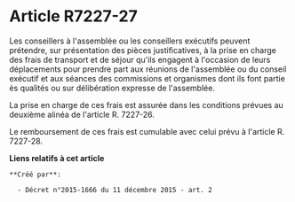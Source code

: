 # Article R7227-27

Les conseillers à l'assemblée ou les conseillers exécutifs peuvent prétendre, sur présentation des pièces justificatives, à
la prise en charge des frais de transport et de séjour qu'ils engagent à l'occasion de leurs déplacements pour prendre part
aux réunions de l'assemblée ou du conseil exécutif et aux séances des commissions et organismes dont ils font partie ès
qualités ou sur délibération expresse de l'assemblée. 

La prise en charge de ces frais est assurée dans les conditions prévues au deuxième alinéa de l'article R. 7227-26. 

Le remboursement de ces frais est cumulable avec celui prévu à l'article R. 7227-28.

**Liens relatifs à cet article**

	**Créé par**:

	  - Décret n°2015-1666 du 11 décembre 2015 - art. 2

